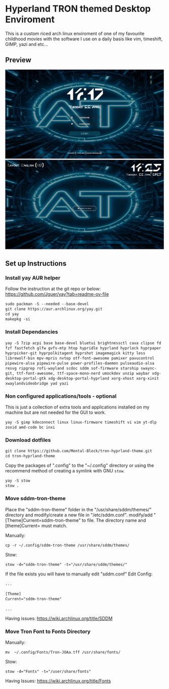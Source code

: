 # Hyperland TRON themed Desktop Enviroment

This is a custom riced arch linux enviroment of one of my favourite childhood movies with the software I use on a daily basis like vim, timeshift, GIMP, yazi and etc... 

## Preview

![login screen](./Preview/login.png)
![preview screen](./Preview/lock.png)

## Set up Instructions

### Install yay AUR helper 

Follow the instruction at the git repo or below:
https://github.com/Jguer/yay?tab=readme-ov-file

```
sudo packman -S --needed --base-devel 
git clone https://aur.archlinux.org/yay.git
cd yay
makepkg -si
```

### Install Dependancies

```
yay -S 7zip acpi base base-devel bluetui brightnessctl cava clipse fd fzf fastfetch glfw gvfs-mtp htop hypridle hyprland hyprlock hyprpaper hyprpicker-git hyprpolkitagent hyprshot imagemagick kitty less librewolf-bin mpv-mpris nvtop otf-font-awesome pamixer pavucontrol pipewire-alsa pipewire-pulse power-profiles-daemon pulseaudio-alsa resvg ripgrep rofi-wayland scdoc sddm sof-firmware starship swaync-git, ttf-font-awesome, ttf-space-mono-nerd umockdev unzip waybar xdg-desktop-portal-gtk xdg-desktop-portal-hyprland xorg-xhost xorg-xinit xwaylandvideobridge yad yazi
```

### Non configured applications/tools - optional

This is just a collection of extra tools and applications installed on my machine but are not needed for the GUI to work. 

```
yay -S gimp kdeconnect linux linux-firmware timeshift vi vim yt-dlp zoxid amd-code bc inxi
```

### Download dotfiles 

```
git clone https://github.com/Mental-Block/tron-hyprland-theme.git
cd tron-hyprland-theme
```

Copy the packages of ".config" to the "~/.config" directory or using the recommend method of creating a symlink with GNU `stow`.

```
yay -S stow 
stow .
```

### Move sddm-tron-theme 

Place the "sddm-tron-theme" folder in the "/usr/share/sddm/themes/" directory and modify/create a new file in "/etc/sddm.conf". modify/add
"[Theme]Current=sddm-tron-theme" to file. The directory name and [theme]Current= must match. 

Manually:
```
cp -r ~/.config/sddm-tron-theme /usr/share/sddm/themes/
```

Stow:
```
stow -d="sddm-tron-theme" -t="/usr/share/sddm/themes/"
```

If the file exists you will have to manually edit "sddm.conf"
Edit Config:
```
...

[Theme]
Current="sddm-tron-theme"

...
```

Having issues:
https://wiki.archlinux.org/title/SDDM

### Move Tron Font to Fonts Directory

Manually:
```
mv  ~/.config/Fonts/Tron-JOAa.tff /usr/share/fonts/
```

Stow: 
```
stow -d="Fonts" -t="/user/share/fonts"
```

Having Issues: 
https://wiki.archlinux.org/title/Fonts








